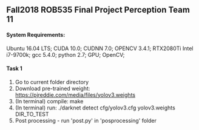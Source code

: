 ## Fall2018 ROB535 Final Project Perception Team 11
#### System Requirements:
Ubuntu 16.04 LTS;
CUDA 10.0;
CUDNN 7.0;
OPENCV 3.4.1;
RTX2080Ti Intel i7-9700k;
gcc 5.4.0;
python 2.7;
GPU;
OpenCV;

#### Task 1
1. Go to current folder directory
2. Download pre-trained weight: https://pjreddie.com/media/files/yolov3.weights
3. (In terminal) compile: make
4. (In terminal) run: ./darknet detect cfg/yolov3.cfg yolov3.weights DIR_TO_TEST
5. Post processing - run 'post.py' in 'posprocessing' folder



